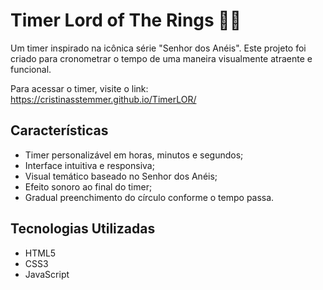 # Timer Lord of The Rings 🧙‍♂️

Um timer inspirado na icônica série "Senhor dos Anéis". Este projeto foi criado para cronometrar o tempo de uma maneira visualmente atraente e funcional.

Para acessar o timer, visite o link: https://cristinasstemmer.github.io/TimerLOR/

## Características

- Timer personalizável em horas, minutos e segundos;
- Interface intuitiva e responsiva;
- Visual temático baseado no Senhor dos Anéis;
- Efeito sonoro ao final do timer;
- Gradual preenchimento do círculo conforme o tempo passa.

## Tecnologias Utilizadas

- HTML5
- CSS3
- JavaScript
